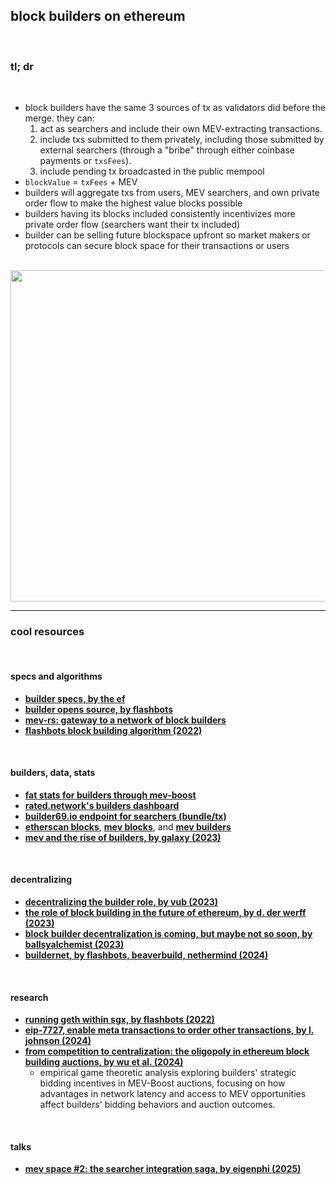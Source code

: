## block builders on ethereum

<br>

### tl; dr

<br>

* block builders have the same 3 sources of tx as validators did before the merge. they can:
    1. act as searchers and include their own MEV-extracting transactions.
    2. include txs submitted to them privately, including those submitted by external searchers (through a "bribe" through either coinbase payments or `txsFees`).   
    3. include pending tx broadcasted in the public mempool
* `blockValue` = `txFees` + MEV
* builders will aggregate txs from users, MEV searchers, and own private order flow to make the highest value blocks possible
* builders having its blocks included consistently incentivizes more private order flow (searchers want their tx included)
* builder can be selling future blockspace upfront so market makers or protocols can secure block space for their transactions or users


<br>
<img width="530" src="https://user-images.githubusercontent.com/1130416/217417346-50916961-aaa2-49ef-ad10-2f623a959fa6.png">
<br>

----

### cool resources

<br>

#### specs and algorithms

* **[builder specs, by the ef](https://github.com/ethereum/builder-specs)**
* **[builder opens source, by flashbots](https://github.com/flashbots/builder)**
* **[mev-rs: gateway to a network of block builders](https://github.com/ralexstokes/mev-rs)**
* **[flashbots block building algorithm (2022)](https://writings.flashbots.net/searching-post-merge#blockbuilding-algorithm)**

<br>

#### builders, data, stats

* **[fat stats for builders through mev-boost](https://www.mevpanda.com/)**
* **[rated.network's builders dashboard](https://www.rated.network/builders?network=mainnet&timeWindow=1d&page=1)**
* **[builder69.io endpoint for searchers (bundle/tx)](https://builder0x69.io)**
* **[etherscan blocks](https://etherscan.io/blocks)**, **[mev blocks](https://etherscan.io/blocks/label/mev-block)**, and **[mev builders](https://etherscan.io/accounts/label/mev-builder)**
* **[mev and the rise of builders, by galaxy (2023)](https://www.galaxy.com/research/whitepapers/mev-the-rise-of-the-builders/)**

<br>

#### decentralizing

* **[decentralizing the builder role, by vub (2023)](https://hackmd.io/@vbuterin/distributed_builders#/)**
* **[the role of block building in the future of ethereum, by d. der werff (2023)](https://frontier.tech/beyond-extraction)**
* **[block builder decentralization is coming, but maybe not so soon, by ballsyalchemist (2023)](https://bittokoin.substack.com/p/block-builder-decentralization-is)**
* **[buildernet, by flashbots, beaverbuild, nethermind (2024)](https://buildernet.org/blog/introducing-buildernet)**

<br>

#### research

* **[running geth within sgx, by flashbots (2022)](https://writings.flashbots.net/geth-inside-sgx)**
* **[eip-7727, enable meta transactions to order other transactions, by l. johnson (2024)](https://eips.ethereum.org/EIPS/eip-7727)**
* **[from competition to centralization: the oligopoly in ethereum block building auctions, by wu et al. (2024)](https://arxiv.org/pdf/2412.18074)**
    * empirical game theoretic analysis exploring builders' strategic bidding incentives in MEV-Boost auctions, focusing on how advantages in network latency and access to MEV opportunities affect builders' bidding behaviors and auction outcomes.

<br>

#### talks

* **[mev space #2: the searcher integration saga, by eigenphi (2025)](https://www.youtube.com/watch?v=gMhnyXp0CQM)**
 
